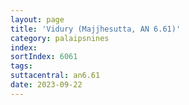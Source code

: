```yaml
---
layout: page
title: 'Vidury (Majjhesutta, AN 6.61)'
category: palaipsnines
index:
sortIndex: 6061
tags:
suttacentral: an6.61
date: 2023-09-22
---
```

